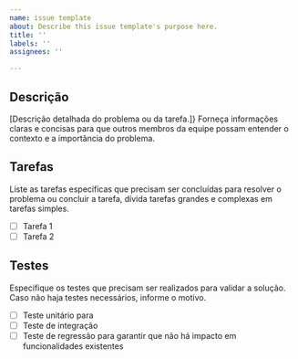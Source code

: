 ```yaml
---
name: issue template
about: Describe this issue template's purpose here.
title: ''
labels: ''
assignees: ''

---
```


## Descrição
[Descrição detalhada do problema ou da tarefa.]}
Forneça informações claras e concisas para que outros membros da equipe possam entender o contexto e a importância do problema.

## Tarefas
Liste as tarefas específicas que precisam ser concluídas para resolver o problema ou concluir a tarefa, dívida tarefas grandes e complexas em tarefas simples.
- [ ] Tarefa 1
- [ ] Tarefa 2

## Testes
Especifique os testes que precisam ser realizados para validar a solução. Caso não haja testes necessários, informe o motivo.
- [ ] Teste unitário para
- [ ] Teste de integração
- [ ] Teste de regressão para garantir que não há impacto em funcionalidades existentes
